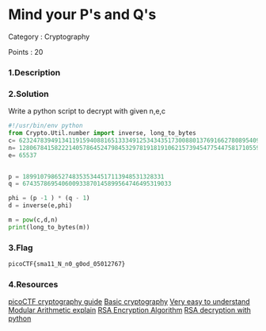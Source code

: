 # Mind your P's and Q's

Category : Cryptography

Points : 20

### 1.Description
[]()
### 2.Solution

Write a python script to decrypt with given n,e,c
```python
#!/usr/bin/env python
from Crypto.Util.number import inverse, long_to_bytes
c= 62324783949134119159408816513334912534343517300880137691662780895409992760262021
n= 1280678415822214057864524798453297819181910621573945477544758171055968245116423923
e= 65537


p = 1899107986527483535344517113948531328331
q = 674357869540600933870145899564746495319033

phi = (p -1 ) * (q - 1)
d = inverse(e,phi)

m = pow(c,d,n)
print(long_to_bytes(m))
```
### 3.Flag

```bash
picoCTF{sma11_N_n0_g0od_05012767}
```
### 4.Resources
[picoCTF cryptography guide](https://picoctf.org/learning_guides/Book-2-Cryptography.pdf)
[Basic cryptography](https://youtube.com/playlist?list=PL1ZN4kabqbof_aDUyIcD6tQntun8LLIgL)
[Very easy to understand Modular Arithmetic explain](https://www.youtube.com/watch?v=-zEcHLdABfo)
[RSA Encryption Algorithm](https://www.youtube.com/watch?v=wXB-V_Keiu8)
[RSA decryption with python](https://www.youtube.com/watch?v=Ovi33rfaLLk&t=135s)